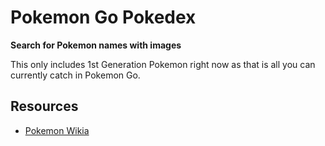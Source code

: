 # Pokemon Go Pokedex
**Search for Pokemon names with images**

This only includes 1st Generation Pokemon right now as that is all you can currently
catch in Pokemon Go.

## Resources

* [Pokemon Wikia](http://pokemon.wikia.com/wiki/Category:Generation_I_Pok%C3%A9mon)
